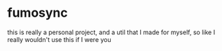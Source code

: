 # fumosync

this is really a personal project, and a util that I made for myself, so like I really wouldn't use this if I were you